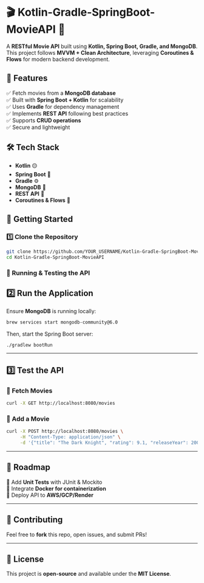 # 🎬 Kotlin-Gradle-SpringBoot-MovieAPI 🚀  

A **RESTful Movie API** built using **Kotlin, Spring Boot, Gradle, and MongoDB**.  
This project follows **MVVM + Clean Architecture**, leveraging **Coroutines & Flows** for modern backend development.  

## 📌 Features  
✅ Fetch movies from a **MongoDB database**  
✅ Built with **Spring Boot + Kotlin** for scalability  
✅ Uses **Gradle** for dependency management  
✅ Implements **REST API** following best practices  
✅ Supports **CRUD operations**  
✅ Secure and lightweight  

## 🛠️ Tech Stack  
- **Kotlin** 🟡  
- **Spring Boot** 🌱  
- **Gradle** ⚙️  
- **MongoDB** 🍃  
- **REST API** 📡  
- **Coroutines & Flows** 🔄  

## 🚀 Getting Started  

### 1️⃣ Clone the Repository  
```sh
git clone https://github.com/YOUR_USERNAME/Kotlin-Gradle-SpringBoot-MovieAPI.git
cd Kotlin-Gradle-SpringBoot-MovieAPI
```

### **📌 Running & Testing the API**  

## **2️⃣ Run the Application**  
Ensure **MongoDB** is running locally:  

```sh
brew services start mongodb-community@6.0
```

Then, start the Spring Boot server:  

```sh
./gradlew bootRun
```

---

## **3️⃣ Test the API**  

### **📍 Fetch Movies**  
```sh
curl -X GET http://localhost:8080/movies
```

### **📍 Add a Movie**  
```sh
curl -X POST http://localhost:8080/movies \
     -H "Content-Type: application/json" \
     -d '{"title": "The Dark Knight", "rating": 9.1, "releaseYear": 2008}'
```

---

## **🎯 Roadmap**  
🔹 Add **Unit Tests** with JUnit & Mockito  
🔹 Integrate **Docker for containerization**  
🔹 Deploy API to **AWS/GCP/Render**  

---

## **🤝 Contributing**  
Feel free to **fork** this repo, open issues, and submit PRs!  

---

## **📜 License**  
This project is **open-source** and available under the **MIT License**.  
```
